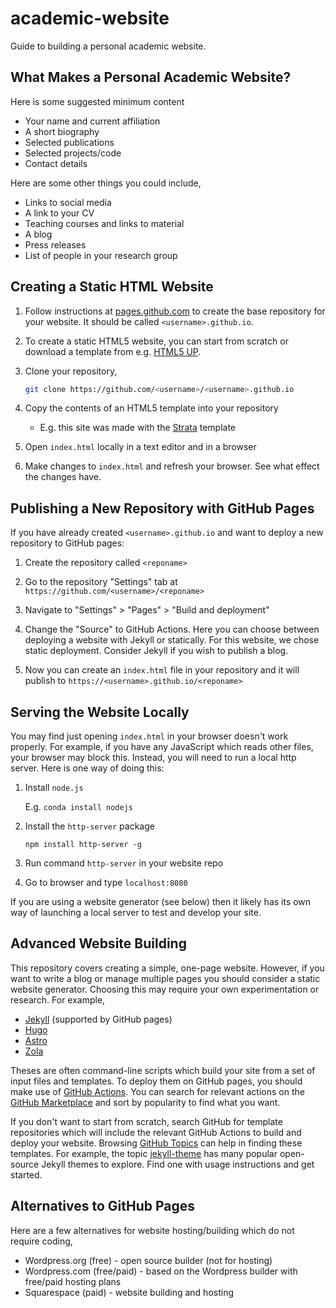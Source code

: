 # academic-website

Guide to building a personal academic website.

## What Makes a Personal Academic Website?

Here is some suggested minimum content

- Your name and current affiliation
- A short biography
- Selected publications
- Selected projects/code
- Contact details

Here are some other things you could include,

- Links to social media 
- A link to your CV
- Teaching courses and links to material
- A blog
- Press releases
- List of people in your research group

## Creating a Static HTML Website

1. Follow instructions at [pages.github.com](https://pages.github.com/) to create the base repository for your website. It should be called `<username>.github.io`.

2. To create a static HTML5 website, you can start from scratch or download a template from e.g. [HTML5 UP](https://html5up.net).

3. Clone your repository,
   
   ```bash
   git clone https://github.com/<username>/<username>.github.io
   ```

4. Copy the contents of an HTML5 template into your repository

   - E.g. this site was made with the [Strata](https://html5up.net/strata) template

5. Open `index.html` locally in a text editor and in a browser

6. Make changes to `index.html` and refresh your browser. See what effect the changes have.

## Publishing a New Repository with GitHub Pages

If you have already created `<username>.github.io` and want to deploy a new repository to GitHub pages:

1. Create the repository called `<reponame>`

2. Go to the repository "Settings" tab at `https://github.com/<username>/<reponame>`

3. Navigate to "Settings" > "Pages" > "Build and deployment"

4. Change the "Source" to GitHub Actions. Here you can choose between deploying a website with Jekyll or statically. For this website, we chose static deployment. Consider Jekyll if you wish to publish a blog.

5. Now you can create an `index.html` file in your repository and it will publish to `https://<username>.github.io/<reponame>`

## Serving the Website Locally

You may find just opening `index.html` in your browser doesn't work properly. For example, if you have any JavaScript which reads other files, your browser may block this. Instead, you will need to run a local http server. Here is one way of doing this:

1. Install `node.js`
   
   E.g. `conda install nodejs`

2. Install the `http-server` package

    `npm install http-server -g`

3. Run command `http-server` in your website repo

4. Go to browser and type `localhost:8080`

If you are using a website generator (see below) then it likely has its own way of launching a local server to test and develop your site.

## Advanced Website Building

This repository covers creating a simple, one-page website. However, if you want to write a blog or manage multiple pages you should consider a static website generator. Choosing this may require your own experimentation or research. For example,

- [Jekyll](https://jekyllrb.com/) (supported by GitHub pages)
- [Hugo](https://gohugo.io/)
- [Astro](https://astro.build) 
- [Zola](www.getzola.org)

Theses are often command-line scripts which build your site from a set of input files and templates. To deploy them on GitHub pages, you should make use of [GitHub Actions](https://docs.github.com/en/actions). You can search for relevant actions on the [GitHub Marketplace](https://github.com/marketplace) and sort by popularity to find what you want.

If you don't want to start from scratch, search GitHub for template repositories which will include the relevant GitHub Actions to build and deploy your website. Browsing [GitHub Topics](https://github.com/topics) can help in finding these templates. For example, the topic [jekyll-theme](https://github.com/topics/jekyll-theme) has many popular open-source Jekyll themes to explore. Find one with usage instructions and get started.

## Alternatives to GitHub Pages

Here are a few alternatives for website hosting/building which do not require coding,

- Wordpress.org (free) - open source builder (not for hosting)
- Wordpress.com (free/paid) - based on the Wordpress builder with free/paid hosting plans
- Squarespace (paid) - website building and hosting
